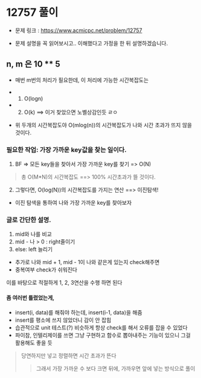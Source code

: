 # 12757 풀이

- 문제 링크 : https://www.acmicpc.net/problem/12757

- 문제 설명을 꼭 읽어보시고.. 이해했다고 가정을 한 뒤 설명하겠습니다.

## n, m 은 10 ** 5

- 매번 m번의 처리가 필요한데, 이 처리에 가능한 시간복잡도는
-
    1. O(logn)
-
    2. O(k) ==> 이거 찾았으면 노벨상감인듯 ㄹㅇ

- 위 두개의 시간복잡도야 O(mlog(n))의 시간복잡도가 나와 시간 초과가 뜨지 않을 것이다.

### 필요한 작업: 가장 가까운 key값을 찾는 일이다.

1. BF => 모든 key들을 찾아서 가장 가까운 key를 찾기 => O(N)

> 총 O(M*N)의 시간복잡도 ==> 100% 시간초과가 뜰 것이다.

2. 그렇다면, O(log(N))의 시간복잡도를 가지는 연산 ==> 이진탐색!

- 이진 탐색을 통하여 나와 가장 가까운 key를 찾아보자

### 글로 간단한 설명.

1. mid와 나를 비교
2. mid - 나 > 0 : right줄이기
3. else: left 늘리기

- 추가로 나와 mid + 1, mid - 1이 나와 같은게 있는지 check해주면
- 중복여부 check가 쉬워진다

이를 바탕으로 적절하게
1, 2, 3연산을 수행 하면 된다

#### 좀 여러번 틀렸었는게,

- insert(i, data)를 해줘야 하는데, insert(i-1, data)을 해줌
- insert를 평소에 쓰지 않았더니 감이 안 잡힘
- 습관적으로 unit 테스트(?) 비슷하게 항상 check를 해서 오류를 잡을 수 있었다
- 파이참, 인텔리제이를 쓰면 그냥 구현하고 함수로 뽑아내주는 기능이 있으니 그걸 활용해도 좋을 듯

> 당연하지만 넣고 정렬하면 시간 초과가 뜬다
>> 그래서 가장 가까운 수 보다 크면 뒤에, 가까우면 앞에 넣는 방식으로 풀이